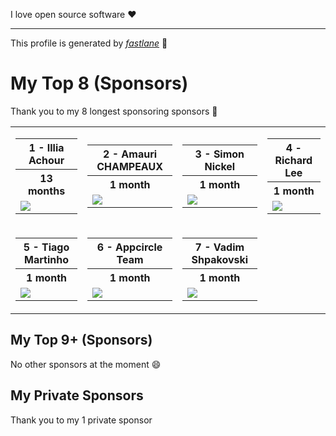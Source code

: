 I love open source software :heart:

<hr/>

This profile is generated by _[fastlane](https://github.com/joshdholtz/joshdholtz/blob/master/fastlane/Fastfile)_ :rocket:

# My Top 8 (Sponsors)

Thank you to my 8 longest sponsoring sponsors :pray:

<table>
  <tr>
    <td>
      <table>
        <tr><th>1 - Illia Achour</th></tr>
        <tr><th>13 months</th></tr>
        <tr><td>
            <a href='https://github.com/dummyco'>
            <img src='https://github.com/dummyco.png'>
          </a>
        </td></tr>
      </table>
    </td>
    <td>
      <table>
        <tr><th>2 - Amauri CHAMPEAUX</th></tr>
        <tr><th>1 month</th></tr>
        <tr><td>
            <a href='https://github.com/AmauriC'>
            <img src='https://github.com/AmauriC.png'>
          </a>
        </td></tr>
      </table>
    </td>
    <td>
      <table>
        <tr><th>3 - Simon Nickel</th></tr>
        <tr><th>1 month</th></tr>
        <tr><td>
            <a href='https://github.com/simonnickel'>
            <img src='https://github.com/simonnickel.png'>
          </a>
        </td></tr>
      </table>
    </td>
    <td>
      <table>
        <tr><th>4 - Richard Lee</th></tr>
        <tr><th>1 month</th></tr>
        <tr><td>
            <a href='https://github.com/dlackty'>
            <img src='https://github.com/dlackty.png'>
          </a>
        </td></tr>
      </table>
    </td>
  </tr>
  <tr>
    <td>
      <table>
        <tr><th>5 - Tiago Martinho</th></tr>
        <tr><th>1 month</th></tr>
        <tr><td>
            <a href='https://github.com/tiagomartinho'>
            <img src='https://github.com/tiagomartinho.png'>
          </a>
        </td></tr>
      </table>
    </td>
    <td>
      <table>
        <tr><th>6 - Appcircle Team</th></tr>
        <tr><th>1 month</th></tr>
        <tr><td>
            <a href='https://github.com/appcircle-io'>
            <img src='https://github.com/appcircle-io.png'>
          </a>
        </td></tr>
      </table>
    </td>
    <td>
      <table>
        <tr><th>7 - Vadim Shpakovski</th></tr>
        <tr><th>1 month</th></tr>
        <tr><td>
            <a href='https://github.com/shpakovski'>
            <img src='https://github.com/shpakovski.png'>
          </a>
        </td></tr>
      </table>
    </td>
  </tr>
</table>

## My Top 9+ (Sponsors)
No other sponsors at the moment :smile:

## My Private Sponsors
Thank you to my 1 private sponsor
